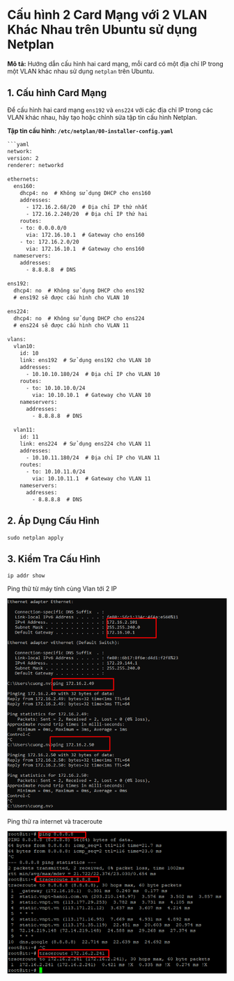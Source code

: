 # Cấu hình 2 Card Mạng với 2 VLAN Khác Nhau trên Ubuntu sử dụng Netplan

**Mô tả:** Hướng dẫn cấu hình hai card mạng, mỗi card có một địa chỉ IP trong một VLAN khác nhau sử dụng `netplan` trên Ubuntu.

## 1. Cấu hình Card Mạng

Để cấu hình hai card mạng `ens192` và `ens224` với các địa chỉ IP trong các VLAN khác nhau, hãy tạo hoặc chỉnh sửa tập tin cấu hình Netplan.

**Tập tin cấu hình: `/etc/netplan/00-installer-config.yaml`**

    ```yaml
    network:
    version: 2
    renderer: networkd
    
    ethernets:
      ens160:
        dhcp4: no  # Không sử dụng DHCP cho ens160
        addresses:
          - 172.16.2.68/20  # Địa chỉ IP thứ nhất
          - 172.16.2.240/20  # Địa chỉ IP thứ hai
        routes:
        - to: 0.0.0.0/0
          via: 172.16.10.1  # Gateway cho ens160
        - to: 172.16.2.0/20
          via: 172.16.10.1  # Gateway cho ens160
      nameservers:
        addresses:
          - 8.8.8.8  # DNS

    ens192:
      dhcp4: no  # Không sử dụng DHCP cho ens192
      # ens192 sẽ được cấu hình cho VLAN 10

    ens224:
      dhcp4: no  # Không sử dụng DHCP cho ens224
      # ens224 sẽ được cấu hình cho VLAN 11

    vlans:
      vlan10:
        id: 10
        link: ens192  # Sử dụng ens192 cho VLAN 10
        addresses:
          - 10.10.10.180/24  # Địa chỉ IP cho VLAN 10
        routes:
          - to: 10.10.10.0/24
            via: 10.10.10.1  # Gateway cho VLAN 10
        nameservers:
          addresses:
            - 8.8.8.8  # DNS
  
      vlan11:
        id: 11
        link: ens224  # Sử dụng ens224 cho VLAN 11
        addresses:
          - 10.10.11.180/24  # Địa chỉ IP cho VLAN 11
        routes:
          - to: 10.10.11.0/24
            via: 10.10.11.1  # Gateway cho VLAN 11
        nameservers:
          addresses:
            - 8.8.8.8  # DNS

## 2. Áp Dụng Cấu Hình

    sudo netplan apply

## 3. Kiểm Tra Cấu Hình

    ip addr show
    
  Ping thử từ máy tính cùng Vlan tới 2 IP 

   ![Command Prompt](https://github.com/cuongnvvietis/NhanHoa/blob/main/Docs/Esxi/Picture/Network/Screenshot_136.png) 

 Ping thử ra internet và traceroute
 
  ![Command Prompt](https://github.com/cuongnvvietis/NhanHoa/blob/main/Docs/Esxi/Picture/Network/Screenshot_137.png) 
